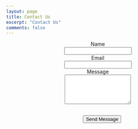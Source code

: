 ```yaml
---
layout: page
title: Contact Us
excerpt: "Contact Us"
comments: false
---
```

<div id="contact-container" align="center">
<form method="post" action="https://formspree.io/wgroble@tulane.edu" method="POST">
	<div class="field half first">
		<label for="name">Name</label><br />
		<input type="text" name="name" id="name" />
	</div>
	<div class="field half">
		<label for="email">Email</label><br />
		<input type="text" name="_replyto" id="email" />
	</div>
	<div class="field">
		<label for="message">Message</label><br />
		<textarea name="message" id="message" rows="5"></textarea>
	</div>
	<ul class="actions">
	<br />
		<input type="submit" value="Send Message">
		<input type="hidden" name="_next" value="#" />
		<!--<li><a href="" class="button submit">Send Message</a></li>-->
	</ul>
</form>
</div>
<style>
	#contact-container{
		width: 100%;
	}
	
</style>
